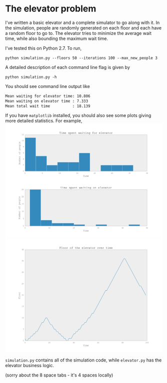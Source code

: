# The elevator problem

I've written a basic elevator and a complete simulator to go along with it. In the simulation, people are randomly
generated on each floor and each have a random floor to go to. The elevator tries to minimize the average wait time,
while also bounding the maximum wait time.

I've tested this on Python 2.7. To run,
```
python simulation.py --floors 50 --iterations 100 --max_new_people 3
```
A detailed description of each command line flag is given by
```
python simulation.py -h
```
You should see command line output like
```
Mean waiting for elevator time: 10.806
Mean waiting on elevator time : 7.333
Mean total wait time          : 18.139
```
If you have `matplotlib` installed, you should also see some plots giving more detailed statistics. For example,
![Wait time statistics](wait_time_stats.png "Wait time statistics")
![Elevator position over time](elevator_pos_over_time.png "Elevator position over time")

`simulation.py` contains all of the simulation code, while `elevator.py` has the elevator business logic.

(sorry about the 8 space tabs - it's 4 spaces locally)
